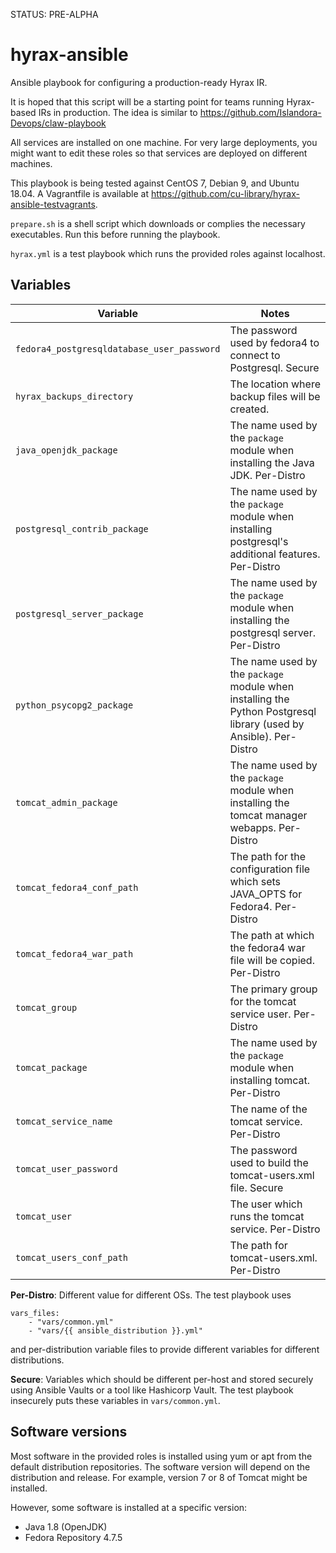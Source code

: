 STATUS: PRE-ALPHA

# hyrax-ansible
Ansible playbook for configuring a production-ready Hyrax IR.

It is hoped that this script will be a starting point for teams running Hyrax-based IRs in production.
The idea is similar to https://github.com/Islandora-Devops/claw-playbook

All services are installed on one machine. For very large deployments, you might want to edit these roles so that services are deployed on different machines.

This playbook is being tested against CentOS 7, Debian 9, and Ubuntu 18.04. A Vagrantfile is available at https://github.com/cu-library/hyrax-ansible-testvagrants.

`prepare.sh` is a shell script which downloads or complies the necessary executables. Run this before running the playbook.

`hyrax.yml` is a test playbook which runs the provided roles against localhost.

## Variables

|Variable|Notes|
|---|---|
|`fedora4_postgresqldatabase_user_password` | The password used by fedora4 to connect to Postgresql. Secure |
|`hyrax_backups_directory` | The location where backup files will be created. |
|`java_openjdk_package` | The name used by the `package` module when installing the Java JDK. Per-Distro |
|`postgresql_contrib_package` | The name used by the `package` module when installing postgresql's additional features. Per-Distro |
|`postgresql_server_package` | The name used by the `package` module when installing the postgresql server. Per-Distro |
|`python_psycopg2_package` | The name used by the `package` module when installing the Python Postgresql library (used by Ansible). Per-Distro |
|`tomcat_admin_package` | The name used by the `package` module when installing the tomcat manager webapps. Per-Distro |
|`tomcat_fedora4_conf_path` | The path for the configuration file which sets JAVA_OPTS for Fedora4. Per-Distro |
|`tomcat_fedora4_war_path` | The path at which the fedora4 war file will be copied. Per-Distro |
|`tomcat_group` | The primary group for the tomcat service user. Per-Distro |
|`tomcat_package` | The name used by the `package` module when installing tomcat. Per-Distro |
|`tomcat_service_name` | The name of the tomcat service. Per-Distro |
|`tomcat_user_password` | The password used to build the tomcat-users.xml file. Secure |
|`tomcat_user` | The user which runs the tomcat service. Per-Distro |
|`tomcat_users_conf_path` | The path for tomcat-users.xml. Per-Distro |

**Per-Distro**: Different value for different OSs. The test playbook uses

```
vars_files:
    - "vars/common.yml"
    - "vars/{{ ansible_distribution }}.yml"
```

and per-distribution variable files to provide different variables for different distributions.

**Secure**: Variables which should be different per-host and stored securely using Ansible Vaults or a tool like Hashicorp Vault. The test playbook insecurely puts these variables in `vars/common.yml`.

## Software versions

Most software in the provided roles is installed using yum or apt from the default distribution repositories.
The software version will depend on the distribution and release. For example, version 7 or 8 of Tomcat might be installed.

However, some software is installed at a specific version:

* Java 1.8 (OpenJDK)
* Fedora Repository 4.7.5
